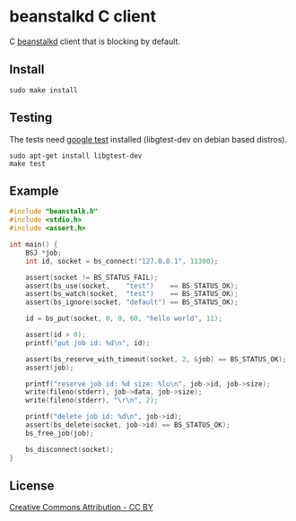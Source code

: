 beanstalkd C client
===================

C [beanstalkd](http://kr.github.com/beanstalkd) client that is blocking by default.


## Install

```
sudo make install
```

## Testing

The tests need [google test](http://code.google.com/p/googletest) installed (libgtest-dev on debian based distros).

```
sudo apt-get install libgtest-dev
make test
```

## Example

```C
#include "beanstalk.h"
#include <stdio.h>
#include <assert.h>

int main() {
    BSJ *job;
    int id, socket = bs_connect("127.0.0.1", 11300);

    assert(socket != BS_STATUS_FAIL);
    assert(bs_use(socket,    "test")    == BS_STATUS_OK);
    assert(bs_watch(socket,  "test")    == BS_STATUS_OK);
    assert(bs_ignore(socket, "default") == BS_STATUS_OK);

    id = bs_put(socket, 0, 0, 60, "hello world", 11);

    assert(id > 0);
    printf("put job id: %d\n", id);

    assert(bs_reserve_with_timeout(socket, 2, &job) == BS_STATUS_OK);
    assert(job);

    printf("reserve job id: %d size: %lu\n", job->id, job->size);
    write(fileno(stderr), job->data, job->size);
    write(fileno(stderr), "\r\n", 2);

    printf("delete job id: %d\n", job->id);
    assert(bs_delete(socket, job->id) == BS_STATUS_OK);
    bs_free_job(job);

    bs_disconnect(socket);
}

```

## License

[Creative Commons Attribution - CC BY](http://creativecommons.org/licenses/by/3.0)
